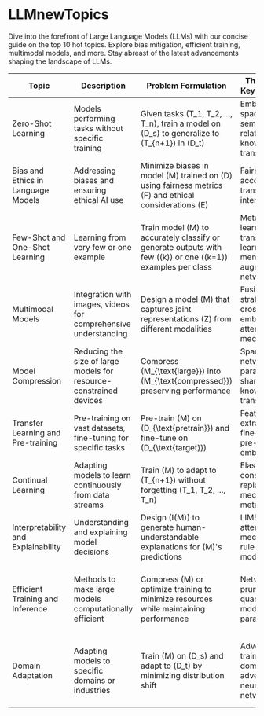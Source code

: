 # LLMnewTopics
Dive into the forefront of Large Language Models (LLMs) with our concise guide on the top 10 hot topics. Explore bias mitigation, efficient training, multimodal models, and more. Stay abreast of the latest advancements shaping the landscape of LLMs.


| Topic                                      | Description                                                | Problem Formulation                                    | Theory and Key Concepts                                             | Real-world Example                                              | References                                                     |
| ------------------------------------------- | ---------------------------------------------------------- | ------------------------------------------------------ | ------------------------------------------------------------------- | ---------------------------------------------------------------- | -------------------------------------------------------------- |
| Zero-Shot Learning                          | Models performing tasks without specific training          | Given tasks \(T_1, T_2, ..., T_n\), train a model on \(D_s\) to generalize to \(T_{n+1}\) in \(D_t\) | Embedding spaces, semantic relationships, knowledge transfer       | Sentiment analysis on social media without task-specific data    | [1] B. Scholkopf et al., ICML, 2020.                            |
| Bias and Ethics in Language Models          | Addressing biases and ensuring ethical AI use                | Minimize biases in model \(M\) trained on \(D\) using fairness metrics \(F\) and ethical considerations \(E\) | Fairness, accountability, transparency, interpretability         | Gender bias reduction in job application predictions             | [2] T. Mitchell et al., FAT/ML, 2019.                           |
| Few-Shot and One-Shot Learning             | Learning from very few or one example                       | Train model \(M\) to accurately classify or generate outputs with few (\(k\)) or one (\(k=1\)) examples per class | Meta-learning, transfer learning, memory-augmented networks      | Medical image diagnosis with limited labeled examples             | [3] A. Antoniou et al., ICLR, 2019.                            |
| Multimodal Models                           | Integration with images, videos for comprehensive understanding | Design a model \(M\) that captures joint representations \(Z\) from different modalities | Fusion strategies, cross-modal embeddings, attention mechanisms | Social media analysis combining text and image data              | [4] A. Vaswani et al., NeurIPS, 2017.                         |
| Model Compression                           | Reducing the size of large models for resource-constrained devices | Compress \(M_{\text{large}}\) into \(M_{\text{compressed}}\) preserving performance | Sparse networks, parameter sharing, knowledge transfer           | Compression of BERT model for efficient sentiment analysis      | [5] S. Han et al., ICLR, 2016.                                 |
| Transfer Learning and Pre-training          | Pre-training on vast datasets, fine-tuning for specific tasks | Pre-train \(M\) on \(D_{\text{pretrain}}\) and fine-tune on \(D_{\text{target}}\) | Feature extraction, fine-tuning, pre-trained embeddings          | Pre-training on Wikipedia and fine-tuning on medical text        | [6] J. Devlin et al., NAACL-HLT, 2019.                        |
| Continual Learning                          | Adapting models to learn continuously from data streams     | Train \(M\) to adapt to \(T_{n+1}\) without forgetting \(T_1, T_2, ..., T_n\) | Elastic weight consolidation, replay mechanisms, meta-learning   | Continual learning for robotic control tasks                    | [7] A. Rajasegaran et al., NeurIPS, 2017.                    |
| Interpretability and Explainability         | Understanding and explaining model decisions                | Design \(I(M)\) to generate human-understandable explanations for \(M\)'s predictions | LIME, SHAP, attention mechanisms, rule-based models              | Interpretable explanations for deep image recognition           | [8] M. T. Ribeiro et al., KDD, 2016.                           |
| Efficient Training and Inference            | Methods to make large models computationally efficient       | Compress \(M\) or optimize training to minimize resources while maintaining performance | Network pruning, quantization, model parallelism                | Efficient deployment of language models on edge devices          | [9] Y. LeCun et al., Neural Networks: Tricks of the Trade, 2012. |
| Domain Adaptation                           | Adapting models to specific domains or industries            | Train \(M\) on \(D_s\) and adapt to \(D_t\) by minimizing distribution shift | Adversarial training, domain adversarial neural networks         | Sentiment analysis on restaurant reviews adapted from product reviews | [10] M. Long et al., ICCV, 2015.                            |
